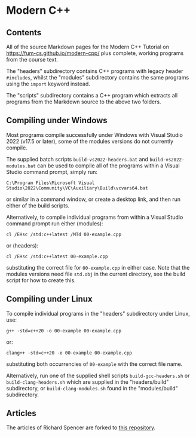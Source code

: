 # Modern C++

## Contents

All of the source Markdown pages for the Modern C++ Tutorial on https://fum-cs.github.io/modern-cpp/ plus complete, working programs from the course text.

The "headers" subdirectory contains C++ programs with legacy header `#includes`, whilst the "modules" subdirectory contains the same programs using the `import` keyword instead. 
<!-- See https://fum-cs.github.io/modern-cpp/2020/09/05/where-are-c-modules/ for more details about C++ compilers which have support for modules. -->

The "scripts" subdirectory contains a C++ program which extracts all programs from the Markdown source to the above two folders.

## Compiling under Windows

Most programs compile successfully under Windows with Visual Studio 2022 (v17.5 or later), some of the modules versions do not currently compile.

The supplied batch scripts `build-vs2022-headers.bat` and `build-vs2022-modules.bat` can be used to compile all of the programs within a Visual Studio command prompt, simply run:

```
C:\Program Files\Microsoft Visual Studio\2022\Community\VC\Auxiliary\Build\vcvars64.bat
```

or similar in a command window, or create a desktop link, and then run either of the build scripts.

Alternatively, to compile individual programs from within a Visual Studio command prompt run either (modules):

```
cl /EHsc /std:c++latest /MTd 00-example.cpp
```

or (headers):

```
cl /EHsc /std:c++latest 00-example.cpp
```

substituting the correct file for `00-example.cpp` in either case. Note that the modules versions need file `std.obj` in the current directory, see the build script for how to create this.

## Compiling under Linux

To compile individual programs in the "headers" subdirectory under Linux, use:

```
g++ -std=c++20 -o 00-example 00-example.cpp
```

or:

```
clang++ -std=c++20 -o 00-example 00-example.cpp
```

substituting both occurrencies of `00-example` with the correct file name.

Alternatively, run one of the supplied shell scripts `build-gcc-headers.sh` or `build-clang-headers.sh` which are supplied in the "headers/build" subdirectory, or `build-clang-modules.sh` found in the "modules/build" subdirectory.


## Articles

The articles of Richard Spencer are forked to [this repository](https://github.com/fum-cs/modern-cpp-articles).